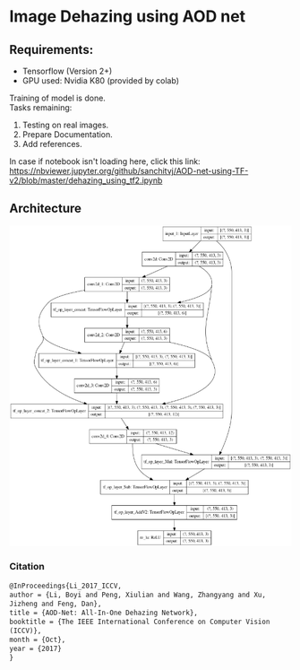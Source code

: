 # Image Dehazing using AOD net  

## Requirements:  
- Tensorflow (Version 2+)  
- GPU used: Nvidia K80 (provided by colab)  


Training of model is done.  
Tasks remaining:  
1. Testing on real images.
2. Prepare Documentation.
3. Add references.  
  
In case if notebook isn't loading here, click this link: https://nbviewer.jupyter.org/github/sanchitvj/AOD-net-using-TF-v2/blob/master/dehazing_using_tf2.ipynb   

## Architecture  
![AOD_architecture](AOD_architecture.png)  
  
### Citation

```
@InProceedings{Li_2017_ICCV,
author = {Li, Boyi and Peng, Xiulian and Wang, Zhangyang and Xu, Jizheng and Feng, Dan},
title = {AOD-Net: All-In-One Dehazing Network},
booktitle = {The IEEE International Conference on Computer Vision (ICCV)},
month = {Oct},
year = {2017}
}
```
